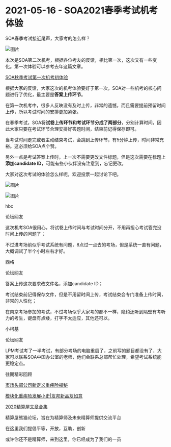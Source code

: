 # 2021-05-16 - SOA2021春季考试机考体验

SOA春季考试接近尾声，大家考的怎么样？

![图片](https://mmbiz.qpic.cn/mmbiz_gif/PVTr5cqOmdvH7HTqapP67NicVUV5y5WQIZibqwKhbdZY25BbkzibibSQ2gUjwGhlkkNsEVeEazMzOl1mq6tvm003jg/640?wx_fmt=gif&tp=webp&wxfrom=5&wx_lazy=1)

本次是SOA第二次机考，根据各位考友的反馈，相比第一次，这次又有一些变化。第一次体验可以参考去年这篇文章。

[SOA秋季考试第一次机考初体验](http://mp.weixin.qq.com/s?__biz=MzIyMjA5MzUwMg==&mid=2647683388&idx=1&sn=c220c8c877adacd419eb1484003c3fed&chksm=f01618edc76191fb61c2321293334f11928a733a30c9e4da68f023e1e9afe5ed69f626a914a3&scene=21#wechat_redirect)

根据大家的反馈，大家这次的机考体验要好于第一次，SOA对一些机考的核心问题进行了优化，最主要是**答案上传环节**。

在第一次机考中，很多人反映没有及时上传，非常的遗憾，而且需要提前预留时间上传，所以考试时间的安排更加紧张。

在春季考试，SOA将**试卷上传环节和考试环节分成了两部分**，分别计算时间，因此大家只要在考试环节合理安排好答题时间，结束前记得保存即可。

当考试时间走完或者主动结束考试，会跳到上传环节，有5分钟上传，时间非常充裕。这必须给SOA点个赞。

另外一点是考试答案上传时，上一次不需要更改文件标题，但是这次需要在标题上**添加candidate ID**，可能有些小伙伴没有注意到，忘记更改。

大家对这次考试的体验怎么样呢，欢迎投票一起讨论下吧。

![图片](https://mmbiz.qpic.cn/mmbiz_gif/PVTr5cqOmdvH7HTqapP67NicVUV5y5WQIzmd9WckFCh2hd2pWyD9AICRcu1P0XPDjzzKCvS5Hb8hiaJNjzjG78zQ/640?wx_fmt=gif&tp=webp&wxfrom=5&wx_lazy=1)

![图片](https://mmbiz.qpic.cn/mmbiz_jpg/PVTr5cqOmdtDdH8ic7nwwLSr6nUCYKgLoBj74B0poUymicaa11oAQUyvR4tYhCXbKTrudiaTibuo7UpzBB1aC81JMw/640?wx_fmt=jpeg&tp=webp&wxfrom=5&wx_lazy=1)

hbc

论坛网友

这次机考SOA很用心，将试卷上传时间与考试时间分开，不用再担心考试答完没时间上传的问题了；

不过进考场前似乎考试系统有问题，8点过一点去的考场，但是系统一直有问题，大概调试了半个小时左右才好。


西格

论坛网友

答案上传这次要求改文件名，添加candidate ID；

考试结束前记得保存文件，但是不用留时间上传，考试结束会专门准备上传时间，非常的人性化；

在南京考场参加的考试，不过考场似乎大家考的都不一样，隐约还听到隔壁有考听力的考生，键盘有点矮，打字不太适应，其他还可以。


小柯基

论坛网友

LPM考试考了一半考试，有部分考场的电脑重启了，之前写的题目都没有了，大家可以联系SOA中国办公室的老师，他们会联系总部帮忙处理，希望考试系统能更稳定点。

往期精彩回顾

[
市场头部公司新定义重疾险揭秘](http://mp.weixin.qq.com/s?__biz=MzIyMjA5MzUwMg==&mid=2647684516&idx=1&sn=9fa60eb5a0ec248190ca3e408b16094e&chksm=f0161c75c7619563584f81d0cec7f932f223c06442683c49c8190f307bba5a7c32bf89e6da6b&scene=21#wechat_redirect)

  

[
模块化重疾险发展小史|友邦新品友如意](http://mp.weixin.qq.com/s?__biz=MzIyMjA5MzUwMg==&mid=2647684379&idx=1&sn=51de236e6b649957d22b95d1409ca717&chksm=f0161ccac76195dcd0ded4a2f33ab03ee4accfbb40b67853ff992436a57384508390272ba2fb&scene=21#wechat_redirect)

  

[
2020精算屋文章合集](http://mp.weixin.qq.com/s?__biz=MzIyMjA5MzUwMg==&mid=2647684387&idx=1&sn=bc122277f58302dc788eb75fed7257c3&chksm=f0161cf2c76195e49aec716a544f9633fa0dbf9b3d740453495b21bdbd8170baab34a296dcf5&scene=21#wechat_redirect)

精算屋熊猫论坛，旨在为精算师及未来精算师提供交流平台

在这里我们提倡平等，开放，互助，创新

或许你还不是精算师，来到这里，你已经成为了我们的一员

